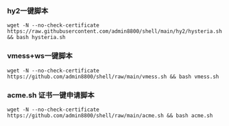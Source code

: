 ### hy2一键脚本
```
wget -N --no-check-certificate https://raw.githubusercontent.com/admin8800/shell/main/hy2/hysteria.sh && bash hysteria.sh
```

### vmess+ws一键脚本
```
wget -N --no-check-certificate https://github.com/admin8800/shell/raw/main/vmess.sh && bash vmess.sh
```

###  acme.sh 证书一键申请脚本

```
wget -N --no-check-certificate https://github.com/admin8800/shell/raw/main/acme.sh && bash acme.sh
```
